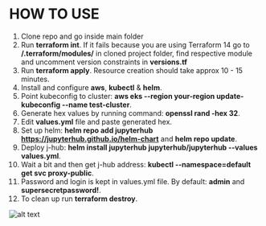 # HOW TO USE

1) Clone repo and go inside main folder
2) Run **terraform int**. If it fails because you are using Terraform 14 go to **/.terraform/modules/** in cloned project folder, find respective module and uncomment version constraints in **versions.tf**
4) Run **terraform apply**. Resource creation should take approx 10 - 15 minutes.
5) Install and configure **aws**, **kubectl** & **helm**.
6) Point kubeconfig to cluster: **aws eks --region your-region update-kubeconfig --name test-cluster**.
7) Generate hex values by running command: **openssl rand -hex 32**.
8) Edit **values.yml** file and paste generated hex.
10) Set up helm: **helm repo add jupyterhub https://jupyterhub.github.io/helm-chart** and **helm repo update**.
11) Deploy j-hub: **helm install jupyterhub jupyterhub/jupyterhub --values values.yml**.
12) Wait a bit and then get j-hub address: **kubectl --namespace=default get svc proxy-public**.
13) Password and login is kept in values.yml file. By default: **admin** and **supersecretpassword!**.
14) To clean up run **terraform destroy**.

![alt text](https://github.com/JanisRancans/terraform-eks/blob/main/jhub-running-python.png?raw=true)
